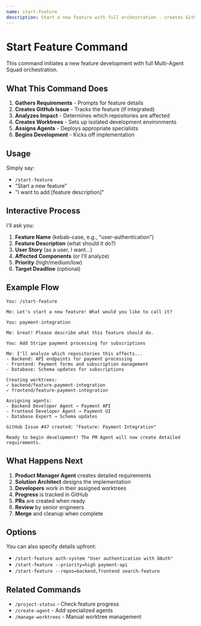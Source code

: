 ```yaml
---
name: start-feature
description: Start a new feature with full orchestration - creates GitHub issue, worktrees, and assigns agents
---
```


# Start Feature Command

This command initiates a new feature development with full Multi-Agent Squad orchestration.

## What This Command Does

1. **Gathers Requirements** - Prompts for feature details
2. **Creates GitHub Issue** - Tracks the feature (if integrated)
3. **Analyzes Impact** - Determines which repositories are affected
4. **Creates Worktrees** - Sets up isolated development environments
5. **Assigns Agents** - Deploys appropriate specialists
6. **Begins Development** - Kicks off implementation

## Usage

Simply say:
- `/start-feature`
- "Start a new feature"
- "I want to add [feature description]"

## Interactive Process

I'll ask you:

1. **Feature Name** (kebab-case, e.g., "user-authentication")
2. **Feature Description** (what should it do?)
3. **User Story** (as a user, I want...)
4. **Affected Components** (or I'll analyze)
5. **Priority** (high/medium/low)
6. **Target Deadline** (optional)

## Example Flow

```
You: /start-feature

Me: Let's start a new feature! What would you like to call it?

You: payment-integration

Me: Great! Please describe what this feature should do.

You: Add Stripe payment processing for subscriptions

Me: I'll analyze which repositories this affects...
- Backend: API endpoints for payment processing
- Frontend: Payment forms and subscription management
- Database: Schema updates for subscriptions

Creating worktrees:
✓ backend/feature-payment-integration
✓ frontend/feature-payment-integration

Assigning agents:
- Backend Developer Agent → Payment API
- Frontend Developer Agent → Payment UI
- Database Expert → Schema updates

GitHub Issue #47 created: "Feature: Payment Integration"

Ready to begin development! The PM Agent will now create detailed requirements.
```

## What Happens Next

1. **Product Manager Agent** creates detailed requirements
2. **Solution Architect** designs the implementation
3. **Developers** work in their assigned worktrees
4. **Progress** is tracked in GitHub
5. **PRs** are created when ready
6. **Review** by senior engineers
7. **Merge** and cleanup when complete

## Options

You can also specify details upfront:
- `/start-feature auth-system "User authentication with OAuth"`
- `/start-feature --priority=high payment-api`
- `/start-feature --repos=backend,frontend search-feature`

## Related Commands

- `/project-status` - Check feature progress
- `/create-agent` - Add specialized agents
- `/manage-worktrees` - Manual worktree management